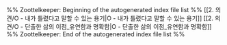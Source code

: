 %% Zoottelkeeper: Beginning of the autogenerated index file list  %%
 [[2. 의견/O - 내가 틀렸다고 말할 수 있는 용기|O - 내가 틀렸다고 말할 수 있는 용기]]
 [[2. 의견/O - 단출한 삶의 이점_유연함과 명확함|O - 단출한 삶의 이점_유연함과 명확함]]
%% Zoottelkeeper: End of the autogenerated index file list  %%
